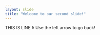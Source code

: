```yaml
---
layout: slide
title: "Welcome to our second slide!"
---
```

THIS IS LINE 5
Use the left arrow to go back!
